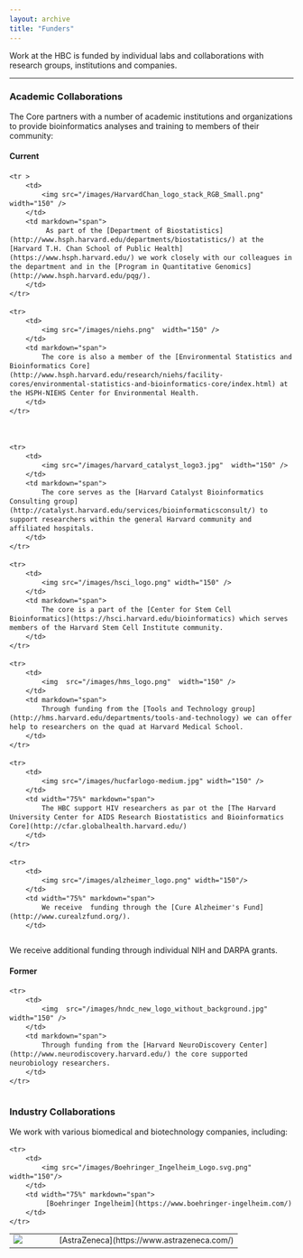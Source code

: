 ```yaml
---
layout: archive
title: "Funders"
---
```


Work at the HBC is funded by individual labs and collaborations with research groups, institutions and companies. 

-----

### Academic Collaborations

The Core partners with a number of academic institutions and organizations to provide bioinformatics analyses and training to members of their community:

#### Current

<table>
    <colgroup>
        <col width="20%">
        <col width="80%">
    </colgroup>

    <tr >
        <td>
            <img src="/images/HarvardChan_logo_stack_RGB_Small.png"  width="150" /> 
        </td>
        <td markdown="span">
             As part of the [Department of Biostatistics](http://www.hsph.harvard.edu/departments/biostatistics/) at the [Harvard T.H. Chan School of Public Health](https://www.hsph.harvard.edu/) we work closely with our colleagues in the department and in the [Program in Quantitative Genomics](http://www.hsph.harvard.edu/pqg/).
        </td>
    </tr>

    <tr>
        <td>
            <img src="/images/niehs.png"  width="150" />
        </td>
        <td markdown="span">
            The core is also a member of the [Environmental Statistics and Bioinformatics Core](http://www.hsph.harvard.edu/research/niehs/facility-cores/environmental-statistics-and-bioinformatics-core/index.html) at the HSPH-NIEHS Center for Environmental Health.
        </td>
    </tr>
    


    <tr>
        <td>
            <img src="/images/harvard_catalyst_logo3.jpg"  width="150" />
        </td>
        <td markdown="span">
            The core serves as the [Harvard Catalyst Bioinformatics Consulting group](http://catalyst.harvard.edu/services/bioinformaticsconsult/) to support researchers within the general Harvard community and affiliated hospitals. 
        </td>
    </tr>

    <tr>
        <td>
            <img src="/images/hsci_logo.png" width="150" />
        </td>
        <td markdown="span">
            The core is a part of the [Center for Stem Cell Bioinformatics](https://hsci.harvard.edu/bioinformatics) which serves members of the Harvard Stem Cell Institute community. 
        </td>
    </tr>

    <tr>
        <td>
            <img  src="/images/hms_logo.png"  width="150" />
        </td>
        <td markdown="span">
            Through funding from the [Tools and Technology group](http://hms.harvard.edu/departments/tools-and-technology) we can offer help to researchers on the quad at Harvard Medical School. 
        </td>
    </tr>

    <tr>
        <td>
            <img src="/images/hucfarlogo-medium.jpg" width="150" />
        </td>
        <td width="75%" markdown="span">
            The HBC support HIV researchers as par ot the [The Harvard University Center for AIDS Research Biostatistics and Bioinformatics Core](http://cfar.globalhealth.harvard.edu/)
        </td>
    </tr>

    <tr>
        <td>
            <img src="/images/alzheimer_logo.png" width="150"/>
        </td>
        <td width="75%" markdown="span">
            We receive  funding through the [Cure Alzheimer's Fund](http://www.curealzfund.org/).
        </td>
</tr>

</table>

We receive additional funding through individual NIH and DARPA grants.

#### Former

<table>
    <colgroup>
        <col width="20%">
        <col width="80%">
    </colgroup>

    <tr>
        <td>
            <img  src="/images/hndc_new_logo_without_background.jpg"  width="150" />
        </td>
        <td markdown="span">
            Through funding from the [Harvard NeuroDiscovery Center](http://www.neurodiscovery.harvard.edu/) the core supported neurobiology researchers.
        </td>
    </tr>

</table>




### Industry Collaborations

We work with various biomedical and biotechnology companies, including:

<table>
    <colgroup>
        <col width="20%">
        <col width="80%">
    </colgroup>
    <tr>
         <td>
            <img src="/images/AstraZeneca-logo.jpg" width="150"/>
        </td>
        <td markdown="span">
            [AstraZeneca](https://www.astrazeneca.com/)
        </td>
    </tr> 

    <tr>    
        <td>
            <img src="/images/Boehringer_Ingelheim_Logo.svg.png" width="150"/>
        </td>
        <td width="75%" markdown="span">
             [Boehringer Ingelheim](https://www.boehringer-ingelheim.com/)
        </td>
    </tr>
    

</table>



